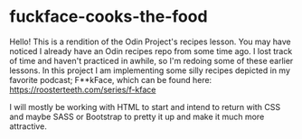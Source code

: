 # fuckface-cooks-the-food

Hello!
This is a rendition of the Odin Project's recipes lesson. You may have noticed
I already have an Odin recipes repo from some time ago. I lost track of time
and haven't practiced in awhile, so I'm redoing some of these earlier lessons.
In this project I am implementing some silly recipes depicted in my favorite 
podcast; F**kFace, which can be found here: https://roosterteeth.com/series/f-kface

I will mostly be working with HTML to start and intend to return with CSS and maybe
SASS or Bootstrap to pretty it up and make it much more attractive.